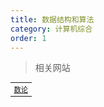 ```yaml
---
title: 数据结构和算法
category: 计算机综合
order: 1
---
```


> 相关网站
<table width="1033" style="font-size: 0.8em;">
	<tbody>
		<tr>
			<td>
				<a href="https://crypto.stanford.edu/pbc/notes/numbertheory/" target="_blank">数论</a>
			</td>
		</tr>
	</tbody>
</table>

